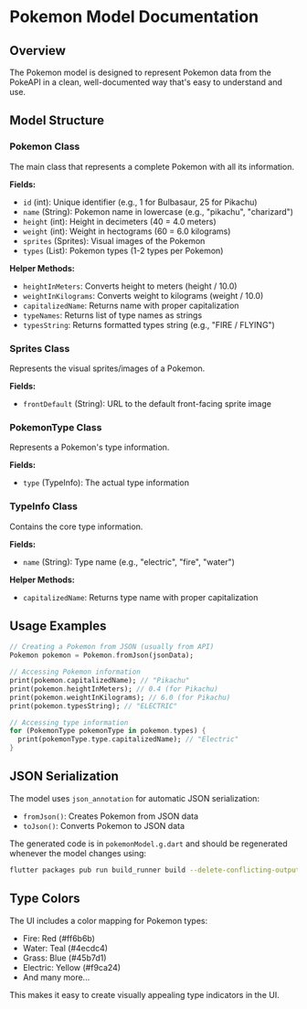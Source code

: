 # Pokemon Model Documentation

## Overview
The Pokemon model is designed to represent Pokemon data from the PokeAPI in a clean, well-documented way that's easy to understand and use.

## Model Structure

### Pokemon Class
The main class that represents a complete Pokemon with all its information.

**Fields:**
- `id` (int): Unique identifier (e.g., 1 for Bulbasaur, 25 for Pikachu)
- `name` (String): Pokemon name in lowercase (e.g., "pikachu", "charizard")
- `height` (int): Height in decimeters (40 = 4.0 meters)
- `weight` (int): Weight in hectograms (60 = 6.0 kilograms)
- `sprites` (Sprites): Visual images of the Pokemon
- `types` (List<PokemonType>): Pokemon types (1-2 types per Pokemon)

**Helper Methods:**
- `heightInMeters`: Converts height to meters (height / 10.0)
- `weightInKilograms`: Converts weight to kilograms (weight / 10.0)
- `capitalizedName`: Returns name with proper capitalization
- `typeNames`: Returns list of type names as strings
- `typesString`: Returns formatted types string (e.g., "FIRE / FLYING")

### Sprites Class
Represents the visual sprites/images of a Pokemon.

**Fields:**
- `frontDefault` (String): URL to the default front-facing sprite image

### PokemonType Class
Represents a Pokemon's type information.

**Fields:**
- `type` (TypeInfo): The actual type information

### TypeInfo Class
Contains the core type information.

**Fields:**
- `name` (String): Type name (e.g., "electric", "fire", "water")

**Helper Methods:**
- `capitalizedName`: Returns type name with proper capitalization

## Usage Examples

```dart
// Creating a Pokemon from JSON (usually from API)
Pokemon pokemon = Pokemon.fromJson(jsonData);

// Accessing Pokemon information
print(pokemon.capitalizedName); // "Pikachu"
print(pokemon.heightInMeters); // 0.4 (for Pikachu)
print(pokemon.weightInKilograms); // 6.0 (for Pikachu)
print(pokemon.typesString); // "ELECTRIC"

// Accessing type information
for (PokemonType pokemonType in pokemon.types) {
  print(pokemonType.type.capitalizedName); // "Electric"
}
```

## JSON Serialization
The model uses `json_annotation` for automatic JSON serialization:
- `fromJson()`: Creates Pokemon from JSON data
- `toJson()`: Converts Pokemon to JSON data

The generated code is in `pokemonModel.g.dart` and should be regenerated whenever the model changes using:
```bash
flutter packages pub run build_runner build --delete-conflicting-outputs
```

## Type Colors
The UI includes a color mapping for Pokemon types:
- Fire: Red (#ff6b6b)
- Water: Teal (#4ecdc4)
- Grass: Blue (#45b7d1)
- Electric: Yellow (#f9ca24)
- And many more...

This makes it easy to create visually appealing type indicators in the UI.

